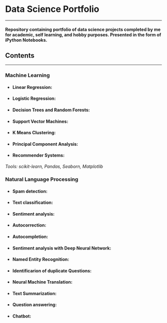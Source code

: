 # **Data Science Portfolio**
---

#### Repository containing portfolio of data science projects completed by me for academic, self learning, and hobby purposes. Presented in the form of iPython Notebooks.

## **Contents**
---
### **Machine Learning**
- #### **Linear Regression:** 
- #### **Logistic Regression:** 
- #### **Decision Trees and Random Forests:** 
- #### **Support Vector Machines:** 
- #### **K Means Clustering:** 
- #### **Principal Component Analysis:** 
- #### **Recommender Systems:** 


*Tools: scikit-learn, Pandas, Seaborn, Matplotlib*

### **Natural Language Processing**
- #### **Spam detection:**
- #### **Text classification:**
- #### **Sentiment analysis:**
- #### **Autocorrection:**
- #### **Autocompletion:**
- #### **Sentiment analysis with Deep Neural Network:**
- #### **Named Entity Recognition:**
- #### **Identificarion of duplicate Questions:**
- #### **Neural Machine Translation:**
- #### **Text Summarization:**
- #### **Question answering:**
- #### **Chatbot:**
